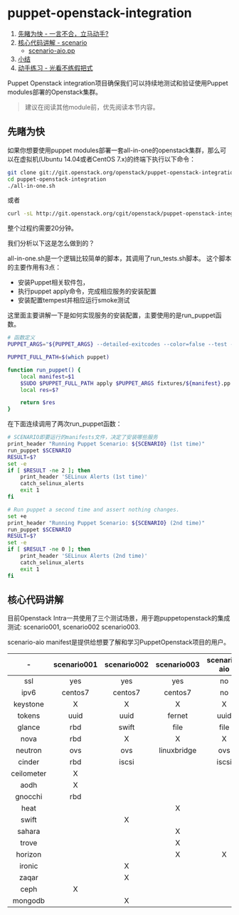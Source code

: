 # puppet-openstack-integration

1. [先睹为快 - 一言不合，立马动手?](#先睹为快)
2. [核心代码讲解 - scenario](#核心代码讲解)
   - [scenario-aio.pp](###scenario-aio )
3. [小结](##小结)
4. [动手练习 - 光看不练假把式](##动手练习)

Puppet Openstack integration项目确保我们可以持续地测试和验证使用Puppet modules部署的Openstack集群。

> 建议在阅读其他module前，优先阅读本节内容。



## 先睹为快

如果你想要使用puppet modules部署一套all-in-one的openstack集群，那么可以在虚拟机(Ubuntu 14.04或者CentOS 7.x)的终端下执行以下命令：

```bash
git clone git://git.openstack.org/openstack/puppet-openstack-integration
cd puppet-openstack-integration
./all-in-one.sh
```
或者

```bash
curl -sL http://git.openstack.org/cgit/openstack/puppet-openstack-integration/plain/all-in-one.sh | bash
```

整个过程约需要20分钟。

我们分析以下这是怎么做到的？

all-in-one.sh是一个逻辑比较简单的脚本，其调用了run_tests.sh脚本。
这个脚本的主要作用有3点：
  - 安装Puppet相关软件包，
  - 执行puppet apply命令，完成相应服务的安装配置
  - 安装配置tempest并相应运行smoke测试
  
这里面主要讲解一下是如何实现服务的安装配置，主要使用的是run_puppet函数。
```bash
# 函数定义
PUPPET_ARGS="${PUPPET_ARGS} --detailed-exitcodes --color=false --test --trace"

PUPPET_FULL_PATH=$(which puppet)

function run_puppet() {
    local manifest=$1
    $SUDO $PUPPET_FULL_PATH apply $PUPPET_ARGS fixtures/${manifest}.pp
    local res=$?

    return $res
}
```
在下面连续调用了两次run_puppet函数：
```bash
# SCENARIO即要运行的manifests文件，决定了安装哪些服务
print_header "Running Puppet Scenario: ${SCENARIO} (1st time)"
run_puppet $SCENARIO
RESULT=$?
set -e
if [ $RESULT -ne 2 ]; then
    print_header 'SELinux Alerts (1st time)'
    catch_selinux_alerts
    exit 1
fi

# Run puppet a second time and assert nothing changes.
set +e
print_header "Running Puppet Scenario: ${SCENARIO} (2nd time)"
run_puppet $SCENARIO
RESULT=$?
set -e
if [ $RESULT -ne 0 ]; then
    print_header 'SELinux Alerts (2nd time)'
    catch_selinux_alerts
    exit 1
fi
```


## 核心代码讲解

目前Openstack Intra一共使用了三个测试场景，用于跑puppetopenstack的集成测试: scenario001, scenario002 scenario003.

scenario-aio manifest是提供给想要了解和学习PuppetOpenstack项目的用户。

|     -      | scenario001 | scenario002 | scenario003 | scenario-aio |
|:----------:|:-----------:|:-----------:|:-----------:|:-------------:
| ssl        |     yes     |      yes    |      yes    |      no      |
| ipv6       |   centos7   |    centos7  |    centos7  |      no      |
| keystone   |      X      |       X     |       X     |       X      |
| tokens     |    uuid     |     uuid    |    fernet   |     uuid     |
| glance     |     rbd     |     swift   |     file    |     file     |
| nova       |     rbd     |       X     |       X     |       X      |
| neutron    |     ovs     |      ovs    | linuxbridge |      ovs     |
| cinder     |     rbd     |     iscsi   |             |    iscsi     |
| ceilometer |      X      |             |             |              |
| aodh       |      X      |             |             |              |
| gnocchi    |     rbd     |             |             |              |
| heat       |             |             |       X     |              |
| swift      |             |       X     |             |              |
| sahara     |             |             |       X     |              |
| trove      |             |             |       X     |              |
| horizon    |             |             |       X     |       X      |
| ironic     |             |       X     |             |              |
| zaqar      |             |       X     |             |              |
| ceph       |      X      |             |             |              |
| mongodb    |             |       X     |             |              |